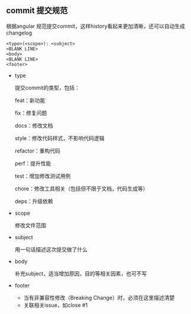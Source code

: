 ## commit 提交规范

根据angular 规范提交commit，这样history看起来更加清晰，还可以自动生成changelog

```
<type>(<scope>): <subject>
<BLANK LINE>
<body>
<BLANK LINE>
<footer>
```

- type

  提交commit的类型，包括：

  feat：新功能

  fix：修复问题

  docs：修改文档

  style：修改代码样式，不影响代码逻辑

  refactor：重构代码

  perf：提升性能

  test：增加修改测试用例

  chore：修改工具相关（包括但不限于文档，代码生成等）

  deps：升级依赖

- scope

  修改文件范围

- subject

  用一句话描述这次提交做了什么

- body

  补充subject，适当增加原因，目的等相关因素，也可不写

- footer

  - 当有非兼容性修改（Breaking Change）时，必须在这里描述清楚
  - 关联相关issue，如close #1

